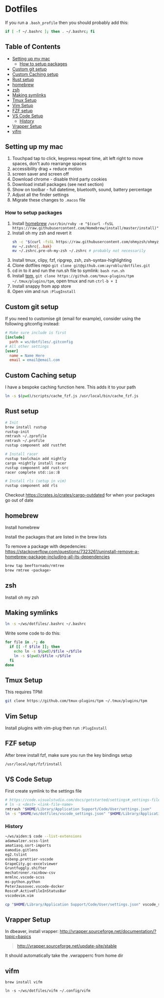 Dotfiles
========

If you run a `.bash_profile` then you should probably add this:

```bash
if [ -f ~/.bashrc ]; then . ~/.bashrc; fi
```

Table of Contents
-----------------
<!-- vim-markdown-toc GFM -->

- [Setting up my mac](#setting-up-my-mac)
  - [How to setup packages](#how-to-setup-packages)
- [Custom git setup](#custom-git-setup)
- [Custom Caching setup](#custom-caching-setup)
- [Rust setup](#rust-setup)
- [homebrew](#homebrew)
- [zsh](#zsh)
- [Making symlinks](#making-symlinks)
- [Tmux Setup](#tmux-setup)
- [Vim Setup](#vim-setup)
- [FZF setup](#fzf-setup)
- [VS Code Setup](#vs-code-setup)
  - [History](#history)
- [Vrapper Setup](#vrapper-setup)
- [vifm](#vifm)

<!-- vim-markdown-toc -->

Setting up my mac
-----------------
1. Touchpad tap to click, keypress repeat time, alt left right to move spaces, don't auto rearrange spaces
2. accessibility drag + reduce motion
3. screen saver and screen off
4. Download chrome - disable third party cookies
5. Download install packages (see next section)
6. Show on toolbar - full datetime, bluetooth, sound, battery percentage
7. Adjust all the finder settings
8. Migrate these changes to `.macos` file

### How to setup packages
1. Install [homebrew](https://brew.sh/) `/usr/bin/ruby -e "$(curl -fsSL https://raw.githubusercontent.com/Homebrew/install/master/install)"`
2. Install oh my zsh and revert it
    ```bash
    sh -c "$(curl -fsSL https://raw.githubusercontent.com/ohmyzsh/ohmyzsh/master/tools/install.sh)"
    mv ~/.zshrc{,.bak}
    mv ~/.zshrc.pre-oh-my-zsh ~/.zshrc # probably not necessarily
    ```
3. Install tmux, clipy, fzf, ripgrep, zsh, zsh-syntax-highlighting
4. Clone dotfiles repo `git clone git@github.com:ayroblu/dotfiles.git`
5. cd in to it and run the run.sh file to symlink: `bash run.sh`
6. Install [tpm](https://github.com/tmux-plugins/tpm), `git clone https://github.com/tmux-plugins/tpm ~/.tmux/plugins/tpm`, open tmux and run `ctrl-b + I`
7. Install snappy from app store
8. Open vim and run `:PlugInstall`

Custom git setup
----------------
If you need to customise git (email for example), consider using the following gitconfig instead:

```ini
# Make sure include is first
[include]
  path = ws/dotfiles/.gitconfig
# All other settings
[user]
  name = Name Here
  email = email@email.com
```

Custom Caching setup
--------------------
I have a bespoke caching function here. This adds it to your path

```bash
ln -s $(pwd)/scripts/cache_fzf.js /usr/local/bin/cache_fzf.js
```

Rust setup
----------
```bash
# Init
brew install rustup
rustup-init
rmtrash ~/.zprofile
rmtrash ~/.profile
rustup component add rustfmt

# Install racer
rustup toolchain add nightly
cargo +nightly install racer
rustup component add rust-src
racer complete std::io::B

# Install rls (setup in vim)
rustup component add rls
```

Checkout https://crates.io/crates/cargo-outdated for when your packages go out of date

homebrew
--------
Install homebrew

Install the packages that are listed in the brew lists

To remove a package with depedencies:
https://stackoverflow.com/questions/7323261/uninstall-remove-a-homebrew-package-including-all-its-dependencies

```bash
brew tap beeftornado/rmtree
brew rmtree <package>
```

zsh
---
Install oh my zsh

Making symlinks
---------------
```bash
ln -s ~/ws/dotfiles/.bashrc ~/.bashrc
```

Write some code to do this:
```bash
for file in .*; do
  if [[ -f $file ]]; then
    echo ln -s $(pwd)/$file ~/$file
    ln -s $(pwd)/$file ~/$file
  fi
done
```

Tmux Setup
----------
This requires TPM:

```bash
git clone https://github.com/tmux-plugins/tpm ~/.tmux/plugins/tpm
```

Vim Setup
---------
Install plugins with vim-plug then run `:PlugInstall`

FZF setup
---------
After brew install fzf, make sure you run the key bindings setup

```bash
/usr/local/opt/fzf/install
```

VS Code Setup
-------------
First create symlink to the settings file
```bash
# https://code.visualstudio.com/docs/getstarted/settings#_settings-file-locations
# ln -s <dest> <link-file-name>
rmtrash "$HOME/Library/Application Support/Code/User/settings.json"
ln -s "$HOME/ws/dotfiles/vscode_settings.json" "$HOME/Library/Application Support/Code/User/settings.json"
```

### History

```bash
~/ws/aiden:$ code --list-extensions
adamwalzer.scss-lint
amatiasq.sort-imports
eamodio.gitlens
eg2.tslint
esbenp.prettier-vscode
GrapeCity.gc-excelviewer
Gruntfuggly.shifter
mechatroner.rainbow-csv
mrmlnc.vscode-scss
ms-python.python
PeterJausovec.vscode-docker
RoscoP.ActiveFileInStatusBar
vscodevim.vim
```

```sh
cp "$HOME/Library/Application Support/Code/User/settings.json" vscode_settings.json
```

Vrapper Setup
-------------
In dbeaver, install vrapper: http://vrapper.sourceforge.net/documentation/?topic=basics

> http://vrapper.sourceforge.net/update-site/stable

It should automatically take the .vwrapperrc from home dir

vifm
----
`brew install vifm`

`ln -s ~/ws/dotfiles/vifm ~/.config/vifm`
